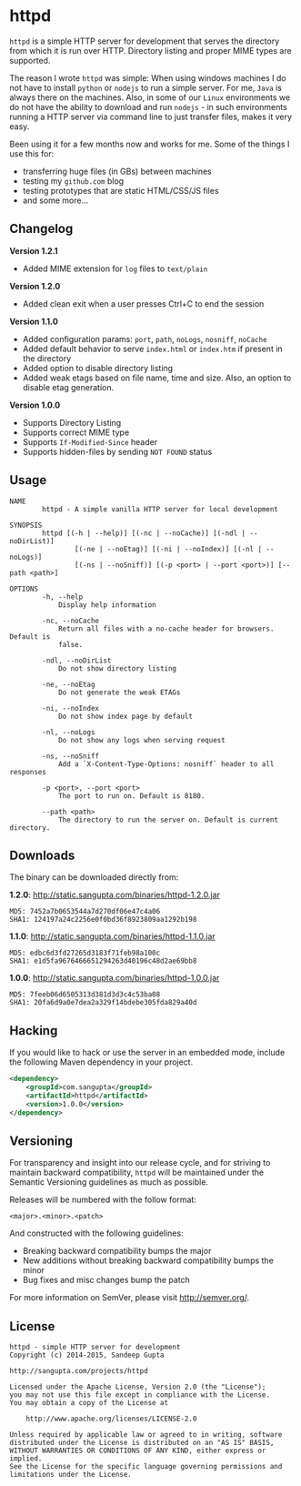 httpd
=====

`httpd` is a simple HTTP server for development that serves the directory from which 
it is run over HTTP. Directory listing and proper MIME types are supported.

The reason I wrote `httpd` was simple: When using windows machines I do not have to
install `python` or `nodejs` to run a simple server. For me, `Java` is always there
on the machines. Also, in some of our `Linux` environments we do not have the ability 
to download and run `nodejs` - in such environments running a HTTP server via command 
line to just transfer files, makes it very easy. 

Been using it for a few months now and works for me. Some of the things I use this for:

* transferring huge files (in GBs) between machines
* testing my `github.com` blog
* testing prototypes that are static HTML/CSS/JS files
* and some more...  

Changelog
---------

**Version 1.2.1**

* Added MIME extension for `log` files to `text/plain`

**Version 1.2.0**

* Added clean exit when a user presses Ctrl+C to end the session

**Version 1.1.0**

* Added configuration params: `port`, `path`, `noLogs`, `nosniff`, `noCache`
* Added default behavior to serve `index.html` or `index.htm` if present in the directory
* Added option to disable directory listing
* Added weak etags based on file name, time and size. Also, an option to disable etag generation.

**Version 1.0.0**

* Supports Directory Listing
* Supports correct MIME type
* Supports `If-Modified-Since` header
* Supports hidden-files by sending `NOT FOUND` status

Usage
-----

```text
NAME
        httpd - A simple vanilla HTTP server for local development

SYNOPSIS
        httpd [(-h | --help)] [(-nc | --noCache)] [(-ndl | --noDirList)]
                [(-ne | --noEtag)] [(-ni | --noIndex)] [(-nl | --noLogs)]
                [(-ns | --noSniff)] [(-p <port> | --port <port>)] [--path <path>]

OPTIONS
        -h, --help
            Display help information

        -nc, --noCache
            Return all files with a no-cache header for browsers. Default is
            false.

        -ndl, --noDirList
            Do not show directory listing

        -ne, --noEtag
            Do not generate the weak ETAGs

        -ni, --noIndex
            Do not show index page by default

        -nl, --noLogs
            Do not show any logs when serving request

        -ns, --noSniff
            Add a `X-Content-Type-Options: nosniff` header to all responses

        -p <port>, --port <port>
            The port to run on. Default is 8180.

        --path <path>
            The directory to run the server on. Default is current directory.
```

Downloads
---------

The binary can be downloaded directly from:

**1.2.0**: http://static.sangupta.com/binaries/httpd-1.2.0.jar

```
MD5: 7452a7b0653544a7d270df06e47c4a06
SHA1: 124197a24c2256e0f0bd36f8923809aa1292b198
```

**1.1.0**: http://static.sangupta.com/binaries/httpd-1.1.0.jar

```
MD5: edbc6d3fd27265d3183f71feb98a100c
SHA1: e1d5fa9676466651294263d40196c48d2ae69bb8
```

**1.0.0**: http://static.sangupta.com/binaries/httpd-1.0.0.jar

```
MD5: 7feeb06d6505313d381d3d3c4c53ba08
SHA1: 20fa6d9a0e7dea2a329f14bdebe305fda829a40d
```

Hacking
-------

If you would like to hack or use the server in an embedded mode, include the following Maven
dependency in your project.

```xml
<dependency>
    <groupId>com.sangupta</groupId>
    <artifactId>httpd</artifactId>
    <version>1.0.0</version>
</dependency>
```

Versioning
----------

For transparency and insight into our release cycle, and for striving to maintain backward compatibility, 
`httpd` will be maintained under the Semantic Versioning guidelines as much as possible.

Releases will be numbered with the follow format:

`<major>.<minor>.<patch>`

And constructed with the following guidelines:

* Breaking backward compatibility bumps the major
* New additions without breaking backward compatibility bumps the minor
* Bug fixes and misc changes bump the patch

For more information on SemVer, please visit http://semver.org/.

License
-------
	
```
httpd - simple HTTP server for development
Copyright (c) 2014-2015, Sandeep Gupta

http://sangupta.com/projects/httpd

Licensed under the Apache License, Version 2.0 (the "License");
you may not use this file except in compliance with the License.
You may obtain a copy of the License at

	http://www.apache.org/licenses/LICENSE-2.0

Unless required by applicable law or agreed to in writing, software
distributed under the License is distributed on an "AS IS" BASIS,
WITHOUT WARRANTIES OR CONDITIONS OF ANY KIND, either express or implied.
See the License for the specific language governing permissions and
limitations under the License.
```
